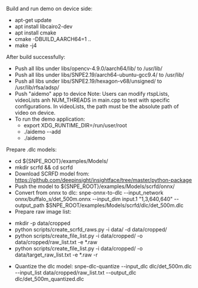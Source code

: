 Build and run demo on device side:
- apt-get update
- apt install libcairo2-dev
- apt install cmake
- cmake -DBUILD_AARCH64=1 ..
- make -j4

After build successfully:
- Push all libs under libs/opencv-4.9.0/aarch64/lib/ to /usr/lib/
- Push all libs under libs/SNPE2.19/aarch64-ubuntu-gcc9.4/ to /usr/lib/
- Push all libs under libs/SNPE2.19/hexagon-v68/unsigned/ to /usr/lib/rfsa/adsp/
- Push "aidemo" app to device
	Note: Users can modify rtspLists, videoLists anh NUM_THREADS in main.cpp to test with specific configurations. In videoLists, the path must be the absolute path of video on device.
- To run the demo application:
	+ export XDG_RUNTIME_DIR=/run/user/root
	+ ./aidemo --add
	+ ./aidemo

Prepare .dlc models:
- cd ${SNPE_ROOT}/examples/Models/
- mkdir scrfd && cd scrfd
- Download SCRFD model from: https://github.com/deepinsight/insightface/tree/master/python-package
- Push the model to ${SNPE_ROOT}/examples/Models/scrfd/onnx/
- Convert from onnx to dlc: snpe-onnx-to-dlc --input_network onnx/buffalo_s/det_500m.onnx --input_dim input.1 "1,3,640,640" --output_path $SNPE_ROOT/examples/Models/scrfd/dlc/det_500m.dlc
- Prepare raw image list:
+ mkdir -p data/cropped
+ python scripts/create_scrfd_raws.py -i data/ -d data/cropped/
+ python scripts/create_file_list.py -i data/cropped/ -o data/cropped/raw_list.txt -e *.raw
+ python scripts/create_file_list.py -i data/cropped/ -o data/target_raw_list.txt -e *.raw -r
- Quantize the dlc model: snpe-dlc-quantize --input_dlc dlc/det_500m.dlc --input_list data/cropped/raw_list.txt --output_dlc dlc/det_500m_quantized.dlc
